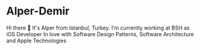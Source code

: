 # Alper-Demir

Hi there 👋
It's Alper from Istanbul, Turkey.
I’m currently working at BSH as iOS Developer
In love with Software Design Patterns, Software Architecture and Apple Technologies
